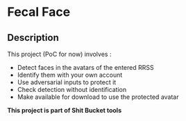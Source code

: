 # Fecal Face

## Description
This project (PoC for now) involves :
- Detect faces in the avatars of the entered RRSS 
- Identify them with your own account
- Use adversarial inputs to protect it
- Check detection without identification
- Make available for download to use the protected avatar

**This project is part of Shit Bucket tools**
